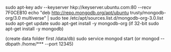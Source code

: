 sudo apt-key adv --keyserver hkp://keyserver.ubuntu.com:80 --recv 7F0CEB10
echo "deb http://repo.mongodb.org/apt/ubuntu trusty/mongodb-org/3.0 multiverse" | sudo tee /etc/apt/sources.list.d/mongodb-org-3.0.list
sudo apt-get update
sudo apt-get install -y mongodb-org (if 32-bit sudo apt-get install -y mongodb)

(create data folder first /data/db)
sudo service mongod start (or mongod --dbpath /home/*** --port 12345)